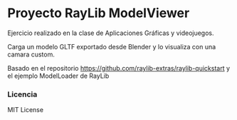 # Proyecto RayLib ModelViewer

Ejercicio realizado en la clase de Aplicaciones Gráficas y videojuegos.

Carga un modelo GLTF exportado desde Blender y lo visualiza con una camara custom.

Basado en el repositorio https://github.com/raylib-extras/raylib-quickstart y el ejemplo ModelLoader de RayLib

### Licencia
MIT License
